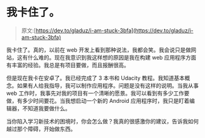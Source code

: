 # 我卡住了。

> 原文:[https://dev.to/gladuz/i-am-stuck-3bfa](https://dev.to/gladuz/i-am-stuck-3bfa)

我卡住了。真的，以前在 web 开发上看到那种说法，我都会笑。我会说只是做网站，这有什么难的。现在我意识到我这样想的原因是我在构建 web 应用程序方面有丰富的经验。我总是有项目要做，而且报酬很高。

但是现在我卡在安卓了。我已经完成了 3 本书和 Udacity 教程。我知道基本概念。如果有人给我指导，我可以制作应用程序。问题是没有这样的说明。当我从事 web 工作时，我事先对我的项目有一个清晰的愿景。我可以看到有多少工作要做，有多少时间要花。当我想启动一个新的 Android 应用程序时，我只是盯着编辑器，不知道我要做什么。

当你陷入学习新技术的困境时，你会怎么做？我真的很感激你的建议，告诉我如何越过那个障碍，开始做东西。
